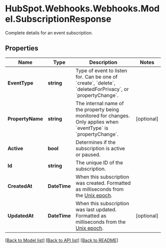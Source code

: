 # HubSpot.Webhooks.Webhooks.Model.SubscriptionResponse
Complete details for an event subscription.

## Properties

Name | Type | Description | Notes
------------ | ------------- | ------------- | -------------
**EventType** | **string** | Type of event to listen for. Can be one of &#x60;create&#x60;, &#x60;delete&#x60;, &#x60;deletedForPrivacy&#x60;, or &#x60;propertyChange&#x60;. | 
**PropertyName** | **string** | The internal name of the property being monitored for changes. Only applies when &#x60;eventType&#x60; is &#x60;propertyChange&#x60;. | [optional] 
**Active** | **bool** | Determines if the subscription is active or paused. | 
**Id** | **string** | The unique ID of the subscription. | 
**CreatedAt** | **DateTime** | When this subscription was created. Formatted as milliseconds from the [Unix epoch](#). | 
**UpdatedAt** | **DateTime** | When this subscription was last updated. Formatted as milliseconds from the [Unix epoch](#). | [optional] 

[[Back to Model list]](../README.md#documentation-for-models) [[Back to API list]](../README.md#documentation-for-api-endpoints) [[Back to README]](../README.md)

